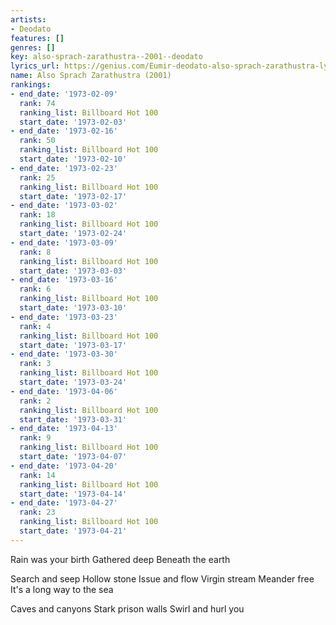```yaml
---
artists:
- Deodato
features: []
genres: []
key: also-sprach-zarathustra--2001--deodato
lyrics_url: https://genius.com/Eumir-deodato-also-sprach-zarathustra-lyrics
name: Also Sprach Zarathustra (2001)
rankings:
- end_date: '1973-02-09'
  rank: 74
  ranking_list: Billboard Hot 100
  start_date: '1973-02-03'
- end_date: '1973-02-16'
  rank: 50
  ranking_list: Billboard Hot 100
  start_date: '1973-02-10'
- end_date: '1973-02-23'
  rank: 25
  ranking_list: Billboard Hot 100
  start_date: '1973-02-17'
- end_date: '1973-03-02'
  rank: 18
  ranking_list: Billboard Hot 100
  start_date: '1973-02-24'
- end_date: '1973-03-09'
  rank: 8
  ranking_list: Billboard Hot 100
  start_date: '1973-03-03'
- end_date: '1973-03-16'
  rank: 6
  ranking_list: Billboard Hot 100
  start_date: '1973-03-10'
- end_date: '1973-03-23'
  rank: 4
  ranking_list: Billboard Hot 100
  start_date: '1973-03-17'
- end_date: '1973-03-30'
  rank: 3
  ranking_list: Billboard Hot 100
  start_date: '1973-03-24'
- end_date: '1973-04-06'
  rank: 2
  ranking_list: Billboard Hot 100
  start_date: '1973-03-31'
- end_date: '1973-04-13'
  rank: 9
  ranking_list: Billboard Hot 100
  start_date: '1973-04-07'
- end_date: '1973-04-20'
  rank: 14
  ranking_list: Billboard Hot 100
  start_date: '1973-04-14'
- end_date: '1973-04-27'
  rank: 23
  ranking_list: Billboard Hot 100
  start_date: '1973-04-21'
---
```

Rain was your birth
Gathered deep
Beneath the earth

Search and seep
Hollow stone
Issue and flow
Virgin stream
Meander free
It's a long way to the sea

Caves and canyons
Stark prison walls
Swirl and hurl you

